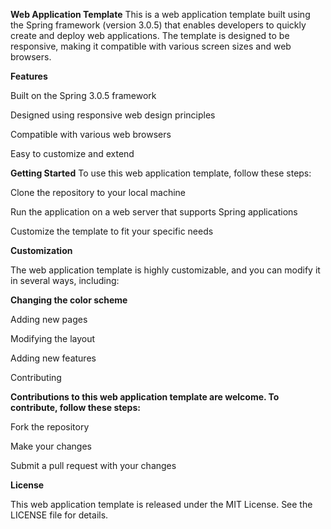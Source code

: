 **Web Application Template**
This is a web application template built using the Spring framework (version 3.0.5) that enables developers to quickly create and deploy web applications. The template is designed to be responsive, making it compatible with various screen sizes and web browsers.

**Features**

Built on the Spring 3.0.5 framework

Designed using responsive web design principles

Compatible with various web browsers

Easy to customize and extend


**Getting Started**
To use this web application template, follow these steps:


Clone the repository to your local machine

Run the application on a web server that supports Spring applications

Customize the template to fit your specific needs


**Customization**

The web application template is highly customizable, and you can modify it in several ways, including:



**Changing the color scheme**

Adding new pages

Modifying the layout

Adding new features

Contributing


**Contributions to this web application template are welcome. To contribute, follow these steps:**

Fork the repository

Make your changes

Submit a pull request with your changes



**License**

This web application template is released under the MIT License. See the LICENSE file for details.

